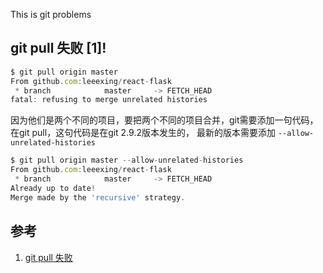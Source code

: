 This is git problems

## git pull 失败 [1]!

```js
$ git pull origin master
From github.com:leeexing/react-flask
 * branch            master     -> FETCH_HEAD
fatal: refusing to merge unrelated histories
```

因为他们是两个不同的项目，要把两个不同的项目合并，git需要添加一句代码，在git pull，这句代码是在git 2.9.2版本发生的，
最新的版本需要添加 `--allow-unrelated-histories`



```js
$ git pull origin master --allow-unrelated-histories
From github.com:leeexing/react-flask
 * branch            master     -> FETCH_HEAD
Already up to date!
Merge made by the 'recursive' strategy.
```

## 参考

1. [git pull 失败](https://blog.csdn.net/lindexi_gd/article/details/52554159)
